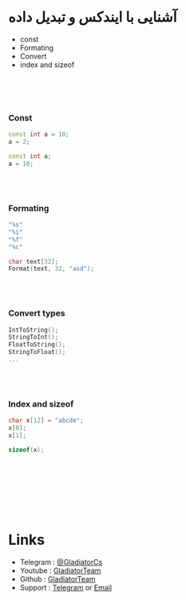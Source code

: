 # آشنایی با ایندکس و تبدیل داده


- const
- Formating
- Convert
- index and sizeof
<br>
<br>
<br>


### Const
```C++
const int a = 10;
a = 2;

const int a;
a = 10;
```

<br>
<br>

### Formating

```C++
"%s"
"%i"
"%f"
"%c"

char text[32];
Format(text, 32, "asd");

```

<br>
<br>


### Convert types
```C++
IntToString();
StringToInt();
FloatToString();
StringToFloat();
...
```

<br>
<br>

### Index and sizeof
```C++
char x[12] = "abcde";
x[0];
x[1];

sizeof(x);
```

<br>
<br>
<br>
<br>
<br>
<br>

# Links

- Telegram : [@GladiatorCs](https://telegram.me/GladiatorCs)
- Youtube : [GladiatorTeam](https://www.youtube.com/channel/UCE7bwH18JY2oW-OgzMXLYCA)
- Github : [GladiatorTeam](https://github.com/gladiatorteam)
- Support : [Telegram](https://telegram.me/GladiatorTeam_SourcePawn) or [Email](mailto:gladiatorteam.mail@gmail.com)
